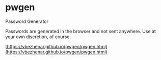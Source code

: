 # pwgen
Password Generator

Passwords are generated in the browser and not sent anywhere. Use at your own discretion, of course.

[https://vbezhenar.github.io/pwgen/pwgen.html](https://vbezhenar.github.io/pwgen/pwgen.html)
